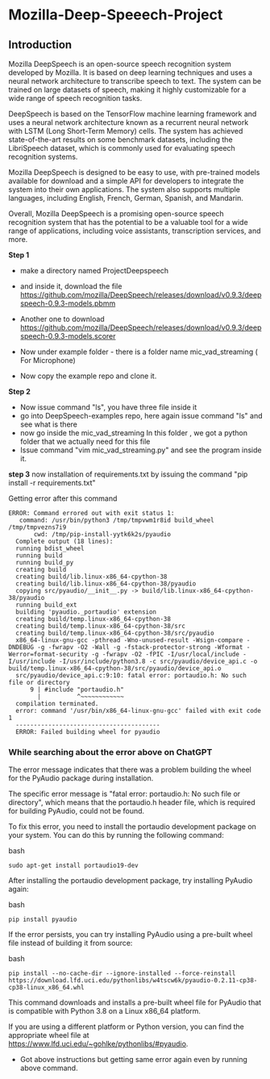 # Mozilla-Deep-Speeech-Project

## Introduction

Mozilla DeepSpeech is an open-source speech recognition system developed by Mozilla. It is based on deep learning techniques and uses a neural network architecture to transcribe speech to text. The system can be trained on large datasets of speech, making it highly customizable for a wide range of speech recognition tasks.

DeepSpeech is based on the TensorFlow machine learning framework and uses a neural network architecture known as a recurrent neural network with LSTM (Long Short-Term Memory) cells. The system has achieved state-of-the-art results on some benchmark datasets, including the LibriSpeech dataset, which is commonly used for evaluating speech recognition systems.

Mozilla DeepSpeech is designed to be easy to use, with pre-trained models available for download and a simple API for developers to integrate the system into their own applications. The system also supports multiple languages, including English, French, German, Spanish, and Mandarin.

Overall, Mozilla DeepSpeech is a promising open-source speech recognition system that has the potential to be a valuable tool for a wide range of applications, including voice assistants, transcription services, and more.


**Step 1**
+ make a directory named ProjectDeepspeech

+ and inside it, download the file https://github.com/mozilla/DeepSpeech/releases/download/v0.9.3/deepspeech-0.9.3-models.pbmm
+ Another one to download https://github.com/mozilla/DeepSpeech/releases/download/v0.9.3/deepspeech-0.9.3-models.scorer
+ Now under example folder - there is a folder name mic_vad_streaming ( For Microphone)
+ Now copy the example repo and clone it.

**Step 2**
+ Now issue command "ls", you have three file inside it
+ go into DeepSpeech-examples repo, here again issue command "ls" and see what is there 
+ now go inside the mic_vad_streaming 
In this folder , we got a python folder that we actually need for this file
+ Issue command "vim mic_vad_streaming.py" and see the program inside it.


**step 3**
now installation of requirements.txt 
by issuing the command "pip install -r requirements.txt"


Getting error after this command 

```
ERROR: Command errored out with exit status 1:
   command: /usr/bin/python3 /tmp/tmpvwm1r8id build_wheel /tmp/tmpvezns7i9
       cwd: /tmp/pip-install-yytk6k2s/pyaudio
  Complete output (18 lines):
  running bdist_wheel
  running build
  running build_py
  creating build
  creating build/lib.linux-x86_64-cpython-38
  creating build/lib.linux-x86_64-cpython-38/pyaudio
  copying src/pyaudio/__init__.py -> build/lib.linux-x86_64-cpython-38/pyaudio
  running build_ext
  building 'pyaudio._portaudio' extension
  creating build/temp.linux-x86_64-cpython-38
  creating build/temp.linux-x86_64-cpython-38/src
  creating build/temp.linux-x86_64-cpython-38/src/pyaudio
  x86_64-linux-gnu-gcc -pthread -Wno-unused-result -Wsign-compare -DNDEBUG -g -fwrapv -O2 -Wall -g -fstack-protector-strong -Wformat -Werror=format-security -g -fwrapv -O2 -fPIC -I/usr/local/include -I/usr/include -I/usr/include/python3.8 -c src/pyaudio/device_api.c -o build/temp.linux-x86_64-cpython-38/src/pyaudio/device_api.o
  src/pyaudio/device_api.c:9:10: fatal error: portaudio.h: No such file or directory
      9 | #include "portaudio.h"
        |          ^~~~~~~~~~~~~
  compilation terminated.
  error: command '/usr/bin/x86_64-linux-gnu-gcc' failed with exit code 1
  ----------------------------------------
  ERROR: Failed building wheel for pyaudio
```


### While searching about the error above on ChatGPT
The error message indicates that there was a problem building the wheel for the PyAudio package during installation.

The specific error message is "fatal error: portaudio.h: No such file or directory", which means that the portaudio.h 
header file, which is required for building PyAudio, could not be found.

To fix this error, you need to install the portaudio development package on your system. You can do this by running the 
following command:

bash
```
sudo apt-get install portaudio19-dev
```
After installing the portaudio development package, try installing PyAudio again:

bash
```
pip install pyaudio
```
If the error persists, you can try installing PyAudio using a pre-built wheel file instead of building it from source:

bash
```
pip install --no-cache-dir --ignore-installed --force-reinstall https://download.lfd.uci.edu/pythonlibs/w4tscw6k/pyaudio-0.2.11-cp38-cp38-linux_x86_64.whl
```
This command downloads and installs a pre-built wheel file for PyAudio that is compatible with Python 3.8 on a Linux x86_64 platform.

If you are using a different platform or Python version, you can find the appropriate wheel file at https://www.lfd.uci.edu/~gohlke/pythonlibs/#pyaudio.


+ Got above instructions but getting same error again even by running above command.













